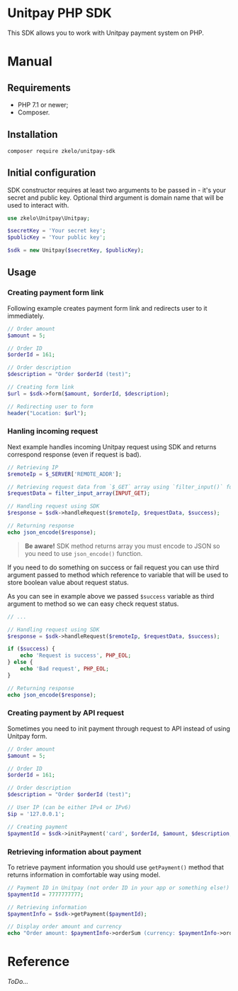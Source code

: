 # Unitpay PHP SDK

This SDK allows you to work with Unitpay payment system on PHP.

# Manual

## Requirements

- PHP 7.1 or newer;
- Composer.

## Installation

```
composer require zkelo/unitpay-sdk
```

## Initial configuration

SDK constructor requires at least two arguments to be passed in - it's your secret and public key. Optional third argument is domain name that will be used to interact with.

```php
use zkelo\Unitpay\Unitpay;

$secretKey = 'Your secret key';
$publicKey = 'Your public key';

$sdk = new Unitpay($secretKey, $publicKey);

```

## Usage

### Creating payment form link

Following example creates payment form link and redirects user to it immediately.

```php
// Order amount
$amount = 5;

// Order ID
$orderId = 161;

// Order description
$description = "Order $orderId (test)";

// Creating form link
$url = $sdk->form($amount, $orderId, $description);

// Redirecting user to form
header("Location: $url");
```

### Hanling incoming request

Next example handles incoming Unitpay request using SDK and returns correspond response (even if request is bad).

```php
// Retrieving IP
$remoteIp = $_SERVER['REMOTE_ADDR'];

// Retrieving request data from `$_GET` array using `filter_input()` function
$requestData = filter_input_array(INPUT_GET);

// Handling request using SDK
$response = $sdk->handleRequest($remoteIp, $requestData, $success);

// Returning response
echo json_encode($response);
```

> **Be aware!** SDK method returns array you must encode to JSON so you need to use `json_encode()` function.

If you need to do something on success or fail request you can use third argument passed to method which reference to variable that will be used to store boolean value about request status.

As you can see in example above we passed `$success` variable as third argument to method so we can easy check request status.

```php
// ...

// Handling request using SDK
$response = $sdk->handleRequest($remoteIp, $requestData, $success);

if ($success) {
    echo 'Request is success', PHP_EOL;
} else {
    echo 'Bad request', PHP_EOL;
}

// Returning response
echo json_encode($response);
```

### Creating payment by API request

Sometimes you need to init payment through request to API instead of using Unitpay form.

```php
// Order amount
$amount = 5;

// Order ID
$orderId = 161;

// Order description
$description = "Order $orderId (test)";

// User IP (can be either IPv4 or IPv6)
$ip = '127.0.0.1';

// Creating payment
$paymentId = $sdk->initPayment('card', $orderId, $amount, $description, $ip);
```

### Retrieving information about payment

To retrieve payment information you should use `getPayment()` method that returns information in comfortable way using model.

```php
// Payment ID in Unitpay (not order ID in your app or something else!)
$paymentId = 7777777777;

// Retrieving information
$paymentInfo = $sdk->getPayment($paymentId);

// Display order amount and currency
echo "Order amount: $paymentInfo->orderSum (currency: $paymentInfo->orderCurrency)", PHP_EOL;
```

# Reference

*ToDo...*
